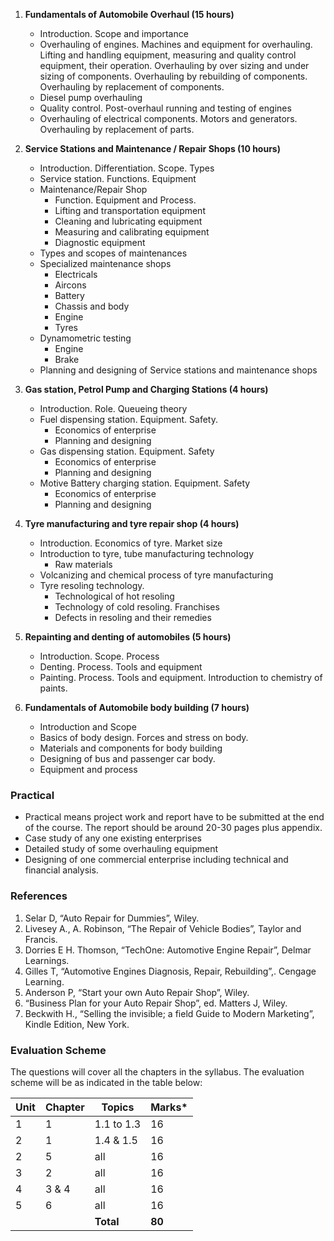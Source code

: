 1. **Fundamentals of Automobile Overhaul (15 hours)**
    * Introduction. Scope and importance
    * Overhauling of engines. Machines and equipment for overhauling. Lifting and handling equipment, measuring and quality control equipment, their operation. Overhauling by over sizing and under sizing of components. Overhauling by rebuilding of components. Overhauling by replacement of components.
    * Diesel pump overhauling
    * Quality control. Post-overhaul running and testing of engines
    * Overhauling of electrical components. Motors and generators. Overhauling by replacement of parts.

2. **Service Stations and Maintenance / Repair Shops (10 hours)**
    * Introduction. Differentiation. Scope. Types
    * Service station. Functions. Equipment
    * Maintenance/Repair Shop
        * Function. Equipment and Process.
        * Lifting and transportation equipment
        * Cleaning and lubricating equipment
        * Measuring and calibrating equipment
        * Diagnostic equipment
    * Types and scopes of maintenances
    * Specialized maintenance shops
        * Electricals
        * Aircons
        * Battery
        * Chassis and body
        * Engine
        * Tyres
    * Dynamometric testing
        * Engine
        * Brake
    * Planning and designing of Service stations and maintenance shops

3. **Gas station, Petrol Pump and Charging Stations (4 hours)**
    * Introduction. Role. Queueing theory
    * Fuel dispensing station. Equipment. Safety.
        * Economics of enterprise
        * Planning and designing
    * Gas dispensing station. Equipment. Safety
        * Economics of enterprise
        * Planning and designing
    * Motive Battery charging station. Equipment. Safety
        * Economics of enterprise
        * Planning and designing

4. **Tyre manufacturing and tyre repair shop (4 hours)**
    * Introduction. Economics of tyre. Market size
    * Introduction to tyre, tube manufacturing technology
        * Raw materials
    * Volcanizing and chemical process of tyre manufacturing
    * Tyre resoling technology.
        * Technological of hot resoling
        * Technology of cold resoling. Franchises
        * Defects in resoling and their remedies

5. **Repainting and denting of automobiles (5 hours)**
    * Introduction. Scope. Process
    * Denting. Process. Tools and equipment
    * Painting. Process. Tools and equipment. Introduction to chemistry of paints.

6. **Fundamentals of Automobile body building (7 hours)**
    * Introduction and Scope
    * Basics of body design. Forces and stress on body.
    * Materials and components for body building
    * Designing of bus and passenger car body.
    * Equipment and process

### **Practical**

* Practical means project work and report have to be submitted at the end of the course. The report should be around 20-30 pages plus appendix.
* Case study of any one existing enterprises
* Detailed study of some overhauling equipment
* Designing of one commercial enterprise including technical and financial analysis.

### **References**

1. Selar D, “Auto Repair for Dummies”, Wiley.
2. Livesey A., A. Robinson, “The Repair of Vehicle Bodies”, Taylor and Francis.
3. Dorries E H. Thomson, “TechOne: Automotive Engine Repair”, Delmar Learnings.
4. Gilles T, “Automotive Engines Diagnosis, Repair, Rebuilding”,. Cengage Learning.
5. Anderson P, “Start your own Auto Repair Shop”, Wiley.
6. “Business Plan for your Auto Repair Shop”, ed. Matters J, Wiley.
7. Beckwith H., “Selling the invisible; a field Guide to Modern Marketing”, Kindle Edition, New York.

### **Evaluation Scheme**

The questions will cover all the chapters in the syllabus. The evaluation scheme will be as indicated in the table below:

| Unit | Chapter | Topics     | Marks* |
| ---- | ------- | ---------- | ------ |
| 1    | 1       | 1.1 to 1.3 | 16     |
| 2    | 1       | 1.4 & 1.5  | 16     |
| 2    | 5       | all        | 16     |
| 3    | 2       | all        | 16     |
| 4    | 3 & 4   | all        | 16     |
| 5    | 6       | all        | 16     |
|      |         | **Total**  | **80** |


